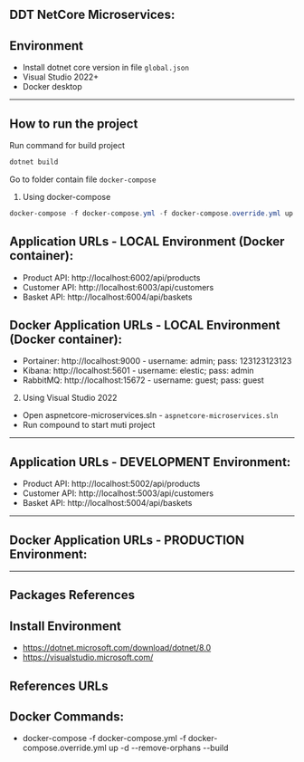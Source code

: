 ## DDT NetCore Microservices:

## Environment

* Install dotnet core version in file `global.json`
* Visual Studio 2022+
* Docker desktop

---
## How to run the project

Run command for build project
```Powershell
dotnet build
```

Go to folder contain file `docker-compose`

1. Using docker-compose
```Powershell
docker-compose -f docker-compose.yml -f docker-compose.override.yml up -d --remove-orphans
```

## Application URLs - LOCAL Environment (Docker container):
- Product API: http://localhost:6002/api/products
- Customer API: http://localhost:6003/api/customers
- Basket API: http://localhost:6004/api/baskets

## Docker Application URLs - LOCAL Environment (Docker container):
- Portainer: http://localhost:9000 - username: admin; pass: 123123123123
- Kibana: http://localhost:5601 - username: elestic; pass: admin
- RabbitMQ: http://localhost:15672 - username: guest; pass: guest

2. Using Visual Studio 2022
- Open aspnetcore-microservices.sln - `aspnetcore-microservices.sln`
- Run compound to start muti project
---
## Application URLs - DEVELOPMENT Environment:
- Product API: http://localhost:5002/api/products
- Customer API: http://localhost:5003/api/customers
- Basket API: http://localhost:5004/api/baskets

---
## Docker Application URLs - PRODUCTION Environment:

---
## Packages References

## Install Environment

- https://dotnet.microsoft.com/download/dotnet/8.0
- https://visualstudio.microsoft.com/

## References URLs

## Docker Commands:

- docker-compose -f docker-compose.yml -f docker-compose.override.yml up -d --remove-orphans --build

